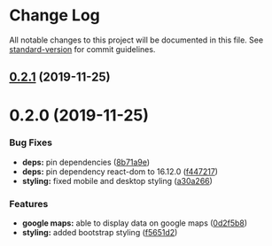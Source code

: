 # Change Log

All notable changes to this project will be documented in this file. See [standard-version](https://github.com/conventional-changelog/standard-version) for commit guidelines.

<a name="0.2.1"></a>
## [0.2.1](https://github.com/benhalverson/foursquare-react/compare/v0.2.0...v0.2.1) (2019-11-25)



<a name="0.2.0"></a>
# 0.2.0 (2019-11-25)


### Bug Fixes

* **deps:** pin dependencies ([8b71a9e](https://github.com/benhalverson/foursquare-react/commit/8b71a9e))
* **deps:** pin dependency react-dom to 16.12.0 ([f447217](https://github.com/benhalverson/foursquare-react/commit/f447217))
* **styling:** fixed mobile and desktop styling ([a30a266](https://github.com/benhalverson/foursquare-react/commit/a30a266))


### Features

* **google maps:** able to display data on google maps ([0d2f5b8](https://github.com/benhalverson/foursquare-react/commit/0d2f5b8))
* **styling:** added bootstrap styling ([f5651d2](https://github.com/benhalverson/foursquare-react/commit/f5651d2))
